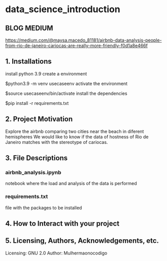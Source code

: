 # data_science_introduction

## BLOG MEDIUM

https://medium.com/@maysa.macedo_81181/airbnb-data-analysis-people-from-rio-de-janeiro-cariocas-are-really-more-friendly-f0d1a8e466f

## 1. Installations
install python 3.9
create a environment

$python3.9 -m venv usecaseenv
activate the environment

$source usecaseenv/bin/activate
install the dependencies

$pip install -r requirements.txt


## 2. Project Motivation

Explore the airbnb comparing two cities near the beach in diferent hemispheres
We would like to know if the data of hostness of Rio de Janeiro matches with the stereotype of cariocas.

## 3. File Descriptions
### airbnb_analysis.ipynb
notebook where the load and analysis of the data is performed
### requirements.txt
file with the packages to be installed

## 4. How to Interact with your project

## 5. Licensing, Authors, Acknowledgements, etc.
Licensing: GNU 2.0
Author: Mulhermaonocodigo
